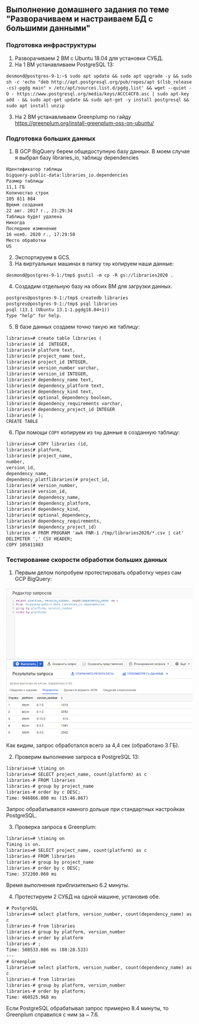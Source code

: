 ## Выполнение домашнего задания по теме "Разворачиваем и настраиваем БД с большими данными"

### Подготовка инфраструктуры

1. Разворачиваем 2 ВМ с Ubuntu 18.04 для установки СУБД.
2. На 1 ВМ устанавливаем PostgreSQL 13:
```
desmond@postgres-9-1:~$ sudo apt update && sudo apt upgrade -y && sudo sh -c 'echo "deb http://apt.postgresql.org/pub/repos/apt $(lsb_release -cs)-pgdg main" > /etc/apt/sources.list.d/pgdg.list' && wget --quiet -O - https://www.postgresql.org/media/keys/ACCC4CF8.asc | sudo apt-key add - && sudo apt-get update && sudo apt-get -y install postgresql && sudo apt install unzip
```
3. На 2 ВМ устанавливаем Greenplump по гайду https://greenplum.org/install-greenplum-oss-on-ubuntu/

### Подготовка больших данных

1. В GCP BigQuery берем общедоступную базу данных. В моем случае я выбрал базу libraries_io, таблицу dependencies
```
Идентификатор таблицы	
bigquery-public-data:libraries_io.dependencies
Размер таблицы	
11,1 ГБ
Количество строк	
105 811 884
Время создания	
22 авг. 2017 г., 23:29:34
Таблица будет удалена	
Никогда
Последнее изменение	
16 нояб. 2020 г., 17:29:50
Место обработки	
US
```
2. Экспортируем в GCS.
3. На виртуальных машинах в папку `tmp` копируем наши данные:
```
desmond@postgres-9-1:/tmp$ gsutil -m cp -R gs://libraries2020 .
```
4. Создадим отдельную базу на обоих ВМ для загрузки данных.
```
postgres@postgres-9-1:/tmp$ createdb libraries
postgres@postgres-9-1:/tmp$ psql libraries
psql (13.1 (Ubuntu 13.1-1.pgdg18.04+1))
Type "help" for help.
```
5. В базе данных создаем точно такую же таблицу:
```
libraries=# create table libraries (
libraries(# id  INTEGER,
libraries(# platform text,
libraries(# project_name text,
libraries(# project_id INTEGER,
libraries(# version_number varchar,
libraries(# version_id INTEGER,
libraries(# dependency_name text,
libraries(# dependency_platform text,
libraries(# dependency_kind text,
libraries(# optional_dependency boolean,
libraries(# dependency_requirements varchar,
libraries(# dependency_project_id INTEGER
libraries(# );
CREATE TABLE
```
6. При помощи `COPY` копируем из `tmp` данные в созданную таблицу:
```
libraries=# COPY libraries (id,
libraries(# platform,
libraries(# project_name,
number,
version_id,
dependency_name,
dependency_platflibraries(# project_id,
libraries(# version_number,
libraries(# version_id,
libraries(# dependency_name,
libraries(# dependency_platform,
libraries(# dependency_kind,
libraries(# optional_dependency,
libraries(# dependency_requirements,
libraries(# dependency_project_id)
libraries-# FROM PROGRAM 'awk FNR-1 /tmp/libraries2020/*.csv | cat' DELIMITER ',' CSV HEADER;
COPY 105811883
```


### Тестирование скорости обработки больших данных

1. Первым делом попробуем протестировать обработку через сам GCP BigQuery:

![BigQuery](https://github.com/apovyshev/PostgreSQL/blob/main/09.BigData/BigQuery.PNG)

Как видим, запрос обработался всего за 4,4 сек (обработано 3 ГБ).

2. Проверим выполнение запроса в PostgreSQL 13:
```
libraries=# \timing on
libraries=# SELECT project_name, count(platform) as c
libraries-# FROM libraries
libraries-# group by project_name
libraries-# order by c DESC;
Time: 946866.800 ms (15:46.867)
```
Запрос обрабатывался намного дольше при стандартных настройках PostgreSQL.

3. Проверка запроса в Greenplum:
```
libraries=# \timing on
Timing is on.
libraries=# SELECT project_name, count(platform) as c
libraries-# FROM libraries
libraries-# group by project_name
libraries-# order by c DESC;
Time: 372200.060 ms 
```
Время выполнения приблизительно 6.2 минуты.

4. Протестируем 2 СУБД на одной машине, установив обе.
```
# PostgreSQL
libraries=# select platform, version_number, count(dependency_name) as c
libraries-# from libraries
libraries-# group by platform, version_number
libraries-# order by platform
libraries-# ;
Time: 508533.086 ms (08:28.533)
---
# Greenplum
libraries=# select platform, version_number, count(dependency_name) as c
libraries-# from libraries
libraries-# group by platform, version_number
libraries-# order by platform;
Time: 460525.968 ms
```
Если PostgreSQL обрабатывал запрос примерно 8.4 минуты, то Greenplum справился с ним за ~ 7.6.